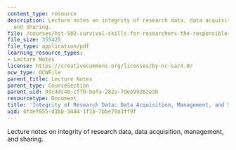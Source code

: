 ```yaml
---
content_type: resource
description: Lecture notes on integrity of research data, data acquisition, management,
  and sharing.
file: /courses/hst-502-survival-skills-for-researchers-the-responsible-conduct-of-research-spring-2003/4fdef855d1bb34441f1b7bbe79a3ff9f_4data.pdf
file_size: 355425
file_type: application/pdf
learning_resource_types:
- Lecture Notes
license: https://creativecommons.org/licenses/by-nc-sa/4.0/
ocw_type: OCWFile
parent_title: Lecture Notes
parent_type: CourseSection
parent_uid: 93c4dc40-cff0-befa-282a-7dee99282e3b
resourcetype: Document
title: 'Integrity of Research Data: Data Acquisition, Management, and Sharing'
uid: 4fdef855-d1bb-3444-1f1b-7bbe79a3ff9f
---
```

Lecture notes on integrity of research data, data acquisition, management, and sharing.